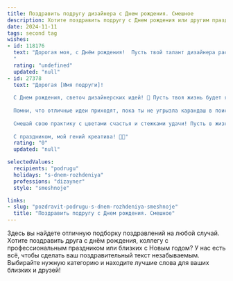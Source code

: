 ```yaml
---
title: Поздравить подругу дизайнера c Днем рождения. Смешное
description: Хотите поздравить подругу c Днем рождения или другим праздником? Наш ИИ создаст незабываемое поздравление, а вы обязательно выделитесь среди других.  
date: 2024-11-11
tags: second tag
wishes:
- id: 118176
  text: "Дорогая моя, с Днём рождения!  Пусть твой талант дизайнера расцветает как яркий, безумно модный, но при этом совершенно нелепый цветок!  Желаю тебе неиссякаемого вдохновения (и кофе!), чтобы каждый твой проект был шедевром, а клиенты –  в полном восторге (и заплатили бы вовремя!).  Пусть жизнь будет яркой, как твоя палитра, и полной удивительных, слегка сумасшедших, но невероятно красивых идей!
  "
  rating: "undefined"
  updated: "null"
- id: 27378
  text: "Дорогая [Имя подруги]!
  
  С Днем рождения, светоч дизайнерских идей! 🎨 Пусть твоя жизнь будет яркой палитрой, а проблемы раскрашиваются только в оттенках веселых химер! Желаю, чтобы вдохновение не покидало тебя, как мышка дизайнерский блокнот — всегда под рукой и готово к новым шедеврам!
  
  Помни, что отличные идеи приходят, пока ты не угрызла карандаш в поисках решения! Пусть клиенты оценивают твои творения не только высоко, но и с восхищением, а твои идеи взлетают выше потолков — словно скетч на натянутом холсте!
  
  Смешай свою практику с цветами счастья и стежками удачи! Пусть в жизни будет столько «Эйфелевых башен», сколько ты сможешь нарисовать, и пусть ни один фильтр не скрасит истинной красоты твоих замыслов!
  
  С праздником, мой гений креатива! 🥳💖"
  rating: "0"
  updated: "null"

selectedValues:
  recipients: "podrugu"
  holidays: "s-dnem-rozhdeniya"
  professions: "dizayner"
  style: "smeshnoje"

links:
- slug: "pozdravit-podrugu-s-dnem-rozhdeniya-smeshnoje"
  title: "Поздравить подругу c Днем рождения. Смешное"
---
```


Здесь вы найдете отличную подборку поздравлений на любой случай. 
Хотите поздравить друга с днём рождения, коллегу с профессиональным праздником или близких с Новым годом? У нас есть всё, чтобы сделать ваш поздравительный текст незабываемым. Выбирайте нужную категорию и находите лучшие слова для ваших близких и друзей!
